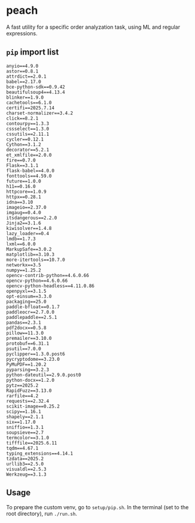 # peach
A fast utility for a specific order analyzation task, using ML and regular expressions. 

## `pip` import list
```
anyio==4.9.0
astor==0.8.1
attrdict==2.0.1
babel==2.17.0
bce-python-sdk==0.9.42
beautifulsoup4==4.13.4
blinker==1.9.0
cachetools==6.1.0
certifi==2025.7.14
charset-normalizer==3.4.2
click==8.2.1
contourpy==1.3.3
cssselect==1.3.0
cssutils==2.11.1
cycler==0.12.1
Cython==3.1.2
decorator==5.2.1
et_xmlfile==2.0.0
fire==0.7.0
Flask==3.1.1
flask-babel==4.0.0
fonttools==4.59.0
future==1.0.0
h11==0.16.0
httpcore==1.0.9
httpx==0.28.1
idna==3.10
imageio==2.37.0
imgaug==0.4.0
itsdangerous==2.2.0
Jinja2==3.1.6
kiwisolver==1.4.8
lazy_loader==0.4
lmdb==1.7.3
lxml==6.0.0
MarkupSafe==3.0.2
matplotlib==3.10.3
more-itertools==10.7.0
networkx==3.5
numpy==1.25.2
opencv-contrib-python==4.6.0.66
opencv-python==4.6.0.66
opencv-python-headless==4.11.0.86
openpyxl==3.1.5
opt-einsum==3.3.0
packaging==25.0
paddle-bfloat==0.1.7
paddleocr==2.7.0.0
paddlepaddle==2.5.1
pandas==2.3.1
pdf2docx==0.5.8
pillow==11.3.0
premailer==3.10.0
protobuf==6.31.1
psutil==7.0.0
pyclipper==1.3.0.post6
pycryptodome==3.23.0
PyMuPDF==1.20.2
pyparsing==3.2.3
python-dateutil==2.9.0.post0
python-docx==1.2.0
pytz==2025.2
RapidFuzz==3.13.0
rarfile==4.2
requests==2.32.4
scikit-image==0.25.2
scipy==1.16.1
shapely==2.1.1
six==1.17.0
sniffio==1.3.1
soupsieve==2.7
termcolor==3.1.0
tifffile==2025.6.11
tqdm==4.67.1
typing_extensions==4.14.1
tzdata==2025.2
urllib3==2.5.0
visualdl==2.5.3
Werkzeug==3.1.3
```

## Usage
To prepare the custom venv, go to `setup/pip.sh`. 
In the terminal (set to the root directory), run `./run.sh`. 
